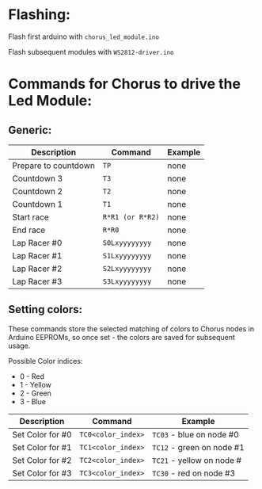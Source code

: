 # Flashing:

Flash first arduino with `chorus_led_module.ino`

Flash subsequent modules with `WS2812-driver.ino`

# Commands for Chorus to drive the Led Module:

## Generic:

| Description          | Command          | Example |
|----------------------|------------------|------|
| Prepare to countdown | `TP`             | none |
| Countdown 3          | `T3`             | none |
| Countdown 2          | `T2`             | none |
| Countdown 1          | `T1`             | none |
| Start race           | `R*R1 (or R*R2)` | none |
| End race             | `R*R0`           | none |
| Lap Racer #0         | `S0Lxyyyyyyyy`   | none |
| Lap Racer #1         | `S1Lxyyyyyyyy`   | none |
| Lap Racer #2         | `S2Lxyyyyyyyy`   | none |
| Lap Racer #3         | `S3Lxyyyyyyyy`   | none |

## Setting colors:

These commands store the selected matching of colors to Chorus nodes in Arduino EEPROMs, so once set - the colors are saved for subsequent usage.

Possible Color indices:

- 0 - Red
- 1 - Yellow
- 2 - Green
- 3 - Blue

| Description      | Command            | Example                   |
|------------------|--------------------|---------------------------|
| Set Color for #0 | `TC0<color_index>` | `TC03` - blue on node #0  |
| Set Color for #1 | `TC1<color_index>` | `TC12` - green on node #1 |
| Set Color for #2 | `TC2<color_index>` | `TC21` - yellow on node # |
| Set Color for #3 | `TC3<color_index>` | `TC30` - red on node #3   |